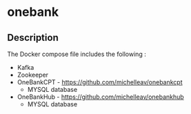 # onebank
## Description
The Docker compose file includes the following :
- Kafka
- Zookeeper
- OneBankCPT - https://github.com/michelleav/onebankcpt
   - MYSQL database
- OneBankHub - https://github.com/michelleav/onebankhub
   - MYSQL database
